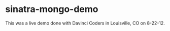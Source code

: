 sinatra-mongo-demo
==================

This was a live demo done with Davinci Coders in Louisville, CO on 8-22-12.